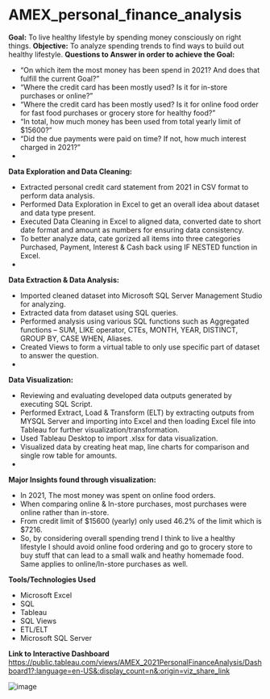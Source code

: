 # AMEX_personal_finance_analysis

**Goal:** To live healthy lifestyle by spending money consciously on right things.
**Objective:** To analyze spending trends to find ways to build out healthy lifestyle.
**Questions to Answer in order to achieve the Goal:** 
- “On which item the most money has been spend in 2021? And does that fulfill the current Goal?” 
- “Where the credit card has been mostly used? Is it for in-store purchases or online?”
- “Where the credit card has been mostly used? Is it for online food order for fast food purchases or grocery store for healthy food?”
- “In total, how much money has been used from total yearly limit of $15600?”
- “Did the due payments were paid on time? If not, how much interest charged in 2021?”
- 
**Data Exploration and Data Cleaning:**
- Extracted personal credit card statement from 2021 in CSV format to perform data analysis.
- Performed Data Exploration in Excel to get an overall idea about dataset and data type present.
- Executed Data Cleaning in Excel to aligned data, converted date to short date format and amount as numbers for ensuring data consistency.
- To better analyze data, cate gorized all items into three categories Purchased, Payment, Interest & Cash back using IF NESTED function in Excel.
- 
**Data Extraction & Data Analysis:**
- Imported cleaned dataset into Microsoft SQL Server Management Studio for analyzing.
- Extracted data from dataset using SQL queries.
- Performed analysis using various SQL functions such as Aggregated functions – SUM, LIKE operator, CTEs, MONTH, YEAR, DISTINCT, GROUP BY, CASE WHEN, Aliases. 
- Created Views to form a virtual table to only use specific part of dataset to answer the question.
- 
**Data Visualization:**
- Reviewing and evaluating developed data outputs generated by executing SQL Script.
- Performed Extract, Load & Transform (ELT) by extracting outputs from MYSQL Server and importing into Excel and then loading Excel file into Tableau for further         visualization/transformation. 
- Used Tableau Desktop to import .xlsx for data visualization.
- Visualized data by creating heat map, line charts for comparison and single row table for amounts.
- 
**Major Insights found through visualization:** 
- In 2021, The most money was spent on online food orders.
- When comparing online & In-store purchases, most purchases were online rather than in-store.
- From credit limit of $15600 (yearly) only used 46.2% of the limit which is $7216. 
- So, by considering overall spending trend I think to live a healthy lifestyle I should avoid online food ordering and go to grocery store to buy stuff that can lead to a small walk and heathy homemade food. Same applies to online/In-store purchases as well.

 
**Tools/Technologies Used**
 
- Microsoft Excel
- SQL
- Tableau 
- SQL Views
- ETL/ELT
- Microsoft SQL Server

**Link to Interactive Dashboard**
https://public.tableau.com/views/AMEX_2021PersonalFinanceAnalysis/Dashboard1?:language=en-US&:display_count=n&:origin=viz_share_link

![image](https://user-images.githubusercontent.com/114427519/200885875-a9780aee-c22e-46c7-bc62-faccccade667.png)
